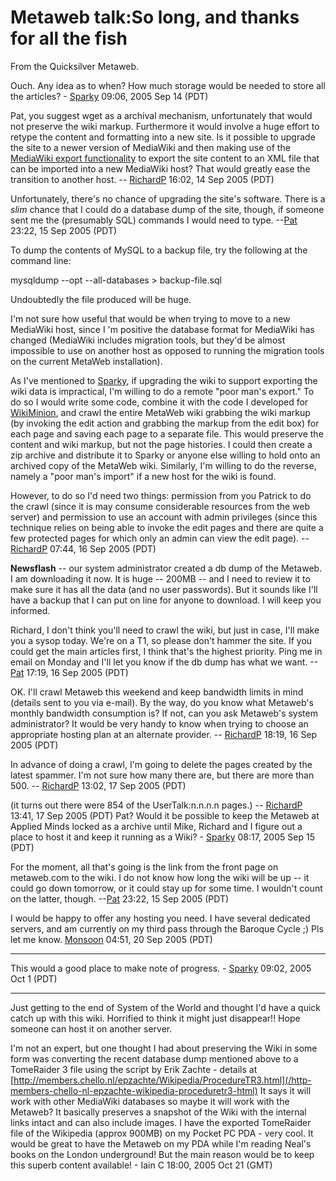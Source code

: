 
# Metaweb talk:So long, and thanks for all the fish

From the Quicksilver Metaweb.

Ouch. Any idea as to when? How much storage would be needed to store all the articles? - [Sparky](/user-stsparky) 09:06, 2005 Sep 14 (PDT)

Pat, you suggest wget as a archival mechanism, unfortunately that would not preserve the wiki markup. Furthermore it would involve a huge effort to retype the content and formatting into a new site. Is it possible to upgrade the site to a newer version of MediaWiki and then making use of the [MediaWiki export functionality](/http-meta-wikimedia-org-wiki-help-export) to export the site content to an XML file that can be imported into a new MediaWiki host? That would greatly ease the transition to another host. -- [RichardP](/user-richardp) 16:02, 14 Sep 2005 (PDT)

 Unfortunately, there's no chance of upgrading the site's software. There is a *slim* chance that I could do a database dump of the site, though, if someone sent me the (presumably SQL) commands I would need to type. --[Pat](/user-patrick-tufts) 23:22, 15 Sep 2005 (PDT)

To dump the contents of MySQL to a backup file, try the following at the command line:

mysqldump --opt --all-databases > backup-file.sql

Undoubtedly the file produced will be huge.

I'm not sure how useful that would be when trying to move to a new MediaWiki host, since I 'm positive the database format for MediaWiki has changed (MediaWiki includes migration tools, but they'd be almost impossible to use on another host as opposed to running the migration tools on the current MetaWeb installation).

As I've mentioned to [Sparky](/user-stsparky), if upgrading the wiki to support exporting the wiki data is impractical, I'm willing to do a remote "poor man's export." To do so I would write some code, combine it with the code I developed for [WikiMinion](/user-wikiminion), and crawl the entire MetaWeb wiki grabbing the wiki markup (by invoking the edit action and grabbing the markup from the edit box) for each page and saving each page to a separate file. This would preserve the content and wiki markup, but not the page histories. I could then create a zip archive and distribute it to Sparky or anyone else willing to hold onto an archived copy of the MetaWeb wiki. Similarly, I'm willing to do the reverse, namely a "poor man's import" if a new host for the wiki is found. 

However, to do so I'd need two things: permission from you Patrick to do the crawl (since it is may consume considerable resources from the web server) and permission to use an account with admin privileges (since this technique relies on being able to invoke the edit pages and there are quite a few protected pages for which only an admin can view the edit page). -- [RichardP](/user-richardp) 07:44, 16 Sep 2005 (PDT) 

 **Newsflash** -- our system administrator created a db dump of the Metaweb. I am downloading it now. It is huge -- 200MB -- and I need to review it to make sure it has all the data (and no user passwords). But it sounds like I'll have a backup that I can put on line for anyone to download. I will keep you informed.

 Richard, I don't think you'll need to crawl the wiki, but just in case, I'll make you a sysop today. We're on a T1, so please don't hammer the site. If you could get the main articles first, I think that's the highest priority. Ping me in email on Monday and I'll let you know if the db dump has what we want. --[Pat](/user-patrick-tufts) 17:19, 16 Sep 2005 (PDT)

 OK. I'll crawl Metaweb this weekend and keep bandwidth limits in mind (details sent to you via e-mail). By the way, do you know what Metaweb's monthly bandwidth consumption is? If not, can you ask Metaweb's system administrator? It would be very handy to know when trying to choose an appropriate hosting plan at an alternate provider. -- [RichardP](/user-richardp) 18:19, 16 Sep 2005 (PDT)

 In advance of doing a crawl, I'm going to delete the pages created by the latest spammer. I'm not sure how many there are, but there are more than 500. -- [RichardP](/user-richardp) 13:02, 17 Sep 2005 (PDT)

 (it turns out there were 854 of the UserTalk:n.n.n.n pages.) -- [RichardP](/user-richardp) 13:41, 17 Sep 2005 (PDT)
Pat? Would it be possible to keep the Metaweb at Applied Minds locked as a archive until Mike, Richard and I figure out a place to host it and keep it running as a Wiki? - [Sparky](/user-stsparky) 08:17, 2005 Sep 15 (PDT)

 For the moment, all that's going is the link from the front page on metaweb.com to the wiki. I do not know how long the wiki will be up -- it could go down tomorrow, or it could stay up for some time. I wouldn't count on the latter, though. --[Pat](/user-patrick-tufts) 23:22, 15 Sep 2005 (PDT)

I would be happy to offer any hosting you need. I have several dedicated servers, and am currently on my third pass through the Baroque Cycle ;) Pls let me know. [Monsoon](/user-monsoon) 04:51, 20 Sep 2005 (PDT)


---


This would a good place to make note of progress. - [Sparky](/user-stsparky) 09:02, 2005 Oct 1 (PDT)


---


Just getting to the end of System of the World and thought I'd have a quick catch up with this wiki. Horrified to think it might just disappear!! Hope someone can host it on another server.

I'm not an expert, but one thought I had about preserving the Wiki in some form was converting the recent database dump mentioned above to a TomeRaider 3 file using the script by Erik Zachte - details at [http://members.chello.nl/epzachte/Wikipedia/ProcedureTR3.html](/http-members-chello-nl-epzachte-wikipedia-proceduretr3-html) It says it will work with other MediaWiki databases so maybe it will work with the Metaweb? It basically preserves a snapshot of the Wiki with the internal links intact and can also include images. I have the exported TomeRaider file of the Wikipedia (approx 900MB) on my Pocket PC PDA - very cool. It would be great to have the Metaweb on my PDA while I'm reading Neal's books on the London underground! But the main reason would be to keep this superb content available! - Iain C 18:00, 2005 Oct 21 (GMT)
